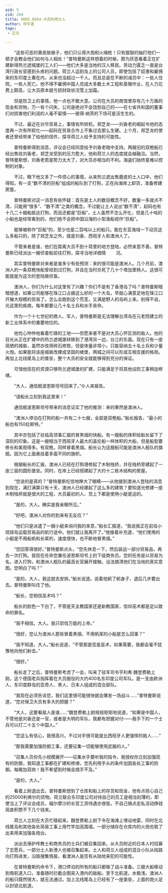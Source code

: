 ```yaml
---
aid: 5
zid: 264
title: 0005.0264-大员的荷兰人
author: 吹牛者
tags: 
 - 正文

---
```




　　“这些可恶的黄皮肤猴子，他们只认得大炮和火绳枪！只有狠狠的抽打他们一顿才会教会他们如何与人相处！”普特曼斯这样想着的时候，颇为厌恶看着正在扩建新得热兰遮城堡的工人们——他们大多是当地的汉人移民。劳动力匮乏一直是台湾行政长官感到头疼的问题。荷兰人运到岛上的公司人员，即使包括了奴隶和雇佣来的东印度土著在内，从来也没超过一千人。而且总是在不断的减员中：一些人住院，一些人死亡。他不得不雇佣中国人完成大多数土木工程和垦殖作业，在人力花费上颇高，让大员原本就亏损财政状况雪上加霜。

　　但是防卫上的事情，他一点也不敢大意。公司在大员的商馆里存有几十万盾的现金和货物，万一有个闪失，公司是绝对不会饶恕自己的——在七省共和国的董事们对损害他们利润的人毫不留情——彼得·纳茨的下场可是活生生的。

　　不过，最近在对华贸易上，事情有所转机，郑芝龙——刘香老的崛起令他的态度再一次有所软化——起码在贸易合作上不象过去那么生硬。上个月，郑芝龙的使者还曾经带来了给他的信件，探寻荷兰人给予支持的可能性。

　　普特曼斯得到消息，评议会已经同意给予刘香老暗中支持。两艘旧的双桅船已经出售给刘香老，郑芝龙受到的压力愈大，他和荷兰人的态度就会越融洽。当然，普特曼斯想，刘香老若是势力太大了，对大员亦相当的不利。海盗们始终是难以控制的对象。

　　不过，眼下他又多了一件烦心的事情，从来热兰遮出售鹿皮的土人口中，他们得知，有一支“数不清的巨船”组成的船队到了打狗，正在向海岸上卸货，准备修建房屋。

　　普特曼斯对这一消息有些怀疑：首先是土人的数目概念不好，数量一多就点不清，只能用“很多”、“数不清”之类的概念，不过能让土人说出“数不清”，起码也有十几二十艘船抵达打狗，而且还都是“巨船”，土人虽然不怎么开化，但是几十吨的小船也是经常看到的，他们绝不会把中国沿海的小型渔船视作“巨船”。

　　能够被称作“巨船”的，至少也是二百吨以上的船只。能在东亚海域一下动员这么多船只的，除了郑芝龙之外，就是刘香、西班牙人和澳洲人了。

　　不管来者是谁，他们在距离大员不到十荷里的地方登陆，必然来意不善。普特曼斯已经派出一艘侦查船前往打狗，探寻当地详细情
　　况。

　　其实普特曼斯对来者是谁多少有些预测：来的很可能是澳洲人。几个月前，澳洲人的一条双桅快船曾经到过打狗，并且在当时杀死了几十个塔加里杨人。这很可能就是为这次的登陆做侦查。

　　澳洲人，你们为什么对这里有了兴趣？你们不是有了香港岛了吗？普特曼斯暗暗想道，如果公司能够在珠江口占据这么好的一个大岛，早就心满意足地在珠江口开展大规模的贸易了。怎么会跑到这个荒芜，又满是野人的岛屿上来。别得不说，光这里的疾病，每年都要让几十名士兵和水手丧命。

　　作为一个十七世纪的商人、军人，普特曼斯是无法理解台湾岛在元老院建立的新工业体系中的重要地位的。

　　他忧心忡忡地看着忙碌的工地——但愿来者不是对大员心怀叵测的敌人。他的目光从正在扩建中的热兰遮城堡转移到了港湾另一边，台江的东面。现在只有一座简陋的城砦，虽然亦改用砖石修筑，但是体量非常小，只能容纳五十名士兵和少量火炮。如果能将该座城砦改建成坚固的棱堡，两城之间可以形成互相支援的格局。再加上北线尾岛上的堡垒，整个大员的安全就能够得到充分的保证。

　　可惜他现在的资源只够热兰遮城堡的扩建，只能满足于将其他设防工事稍加修缮。

　　“大人，通信舰波恩斯坦号回来了。”仆人来报告。

　　“请船长立刻到我这里来！”

　　通信舰波恩斯坦号带来的消息证实了他的推测：来的果然是澳洲人。

　　“澳洲人停泊在打狗的船一共有二十七艘，全部是双桅船。”船长报告，“最小的船也有150拉斯特。”

　　其中亦包括了驻临高领事汇报的冒黑烟的快船，有一艘船的体积给船长留下了深刻的印象。这是一艘相当于西班牙人最大的盖伦船一样体积的大船，但是船型要修长和美观得多。有双桅，同样冒着黑烟。船长认为这艘船可能是澳洲人舰队的旗舰。因为它上面悬挂着多面不同的旗帜。

　　根据船长的汇报，澳洲人已经在打狗港修起了木制栈桥，并在栈桥旁建起了一座三层的圆形堡垒。同时，在岸上已经搭建起了大约十二栋木结构的房屋。

　　“您说的是真的？”普特曼斯吃惊地睁大了眼睛——从他接到澳洲人登陆的消息到现在，满打满算只有十天，澳洲人已经建起了这么多的建筑？要知道光修建一座木制栈桥就是很大的工程，大员最初的人、货上下都是使用小艇趸运的。

　　“是的，大人。确实是我亲眼所见。”

　　“好吧，澳洲人对你的到来有无反应？”

　　“他们只是派遣了一艘小艇来询问我的来意，”船长汇报道，“我说我正在前往小琉球岛运载贸易品的航行途中。他们就让我离开了。”他接着补充道，“他们使用的小艇是不用船帆和长桨的，速度很快，也不断地冒黑烟。”

　　“您回答得很好。”普特曼斯点头，“您先休息一下，然后装运一部分贸易品，再去一次打狗。我现在任命您兼任波恩斯坦号上的下级商务员。您的任务是以贸易为名，进入打狗，和澳洲人舰队的最高长官展开接触，设法搞清他们在当地的真实意图。您明白了吗？”

　　“是的，大人，我这就去安排。”船长说道。说着他躬了躬身子，退后几步要出去。普特曼斯叫住了他。

　　“船长，您相信巫术吗？”

　　船长的脸色一下白了，不管是天主教国家还是新教国家，信仰巫术都是足以致命的罪名。

　　“我不相信。大人。我只崇信万能的上帝。”

　　“很好，您认为澳洲人那些冒着黑烟，不用帆桨的小船是怎么回事？”

　　“我不知道，大人。”船长说道，“不管那是否是巫术，如果需要，我都会毫不犹豫地向他们射击。”

　　“很好。”

　　船长走了之后，普特曼斯考虑了一会，叫来了驻军司令亨利希·魏登费勒上尉。这个德国老兵指挥着在大员服役的大约400名东印度公司军队。是一支由欧洲人、东印度群岛的亚奇人、黑人、日本人组成的混合部队。

　　“我现在必须告诉您，我们这里很可能很快就会爆发一场战斗……”普特曼斯说道，“您对保卫大员有多大的把握？”

　　“大人，这要看敌人是谁……”魏登费勒上尉规规矩矩地说道，“如果是中国人，不管他是刘香还是一官，或者是大明的军队，我都有把握对付——我手下的一个士兵可以打二十五个中国人。”

　　“您这么有信心，我很高兴。不过对手很可能是比西班牙人更强悍的敌人……”

　　“那我需要加强防御工事，还要征集一切能够使用武器的人。”

　　“召集人员你先小规模展开——征集水手要听我的指令，我授权你立刻加强现有的防御，我知道工事都在扩建和修缮，您先利用手头的条件加固各处工事的防御。每晚加双岗！我不希望到时候会措手不及。”

　　“是的，大人。”

　　看着上尉退出去，普特曼斯想到了仓库和船上的存货和现金，他有点担心自己的25000利弗尔的货物。荷兰联合东印度公司对待自己的员工是相当刻薄的，即使当上了评议会成员，福尔摩沙的长官工资待遇亦很低，不自己搞点走私活动挣钱简直积攒不下几个钱来。

　　荷兰人立刻在大员忙碌起来。魏登费勒上尉下令在海滩上埋设地雷，同时在北线尾岛和其他各处简易工事上用竹竿加高围墙。一部分储存在仓库内的火炮也取了出来用来加强各炮台。

　　派出去保护传教士和商务员的士兵们被召集回来。从大员附近的日本人村招募了志愿兵，一部分土人新港人也被召集起来。土人和荷兰人组成的混合小队从陆路向打狗进发，沿路搜集情报，看澳洲人是否有从陆地来犯的可能性。

　　在普特曼斯的命令下，港口停泊的所有的船只都做了战斗准备。三艘大船移动到南航道入口，准备随时拦截企图突入港内的敌船。至于北航道，水极浅，澳洲人的船只既然很大，就无法通过。加上北线尾岛上已经有了一座堡垒，上面的炮火足以封锁北航道。


